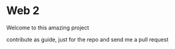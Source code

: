 Web 2
===========
Welcome to this amazing project

contribute as guide, just for the repo and send me a pull request
